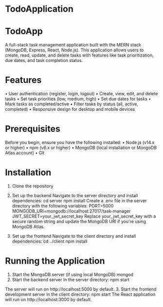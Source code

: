 # TodoApplication
# TodoApp
A full-stack task management application built with the MERN stack (MongoDB, Express, React, Node.js). This application allows users to create, read, update, and delete tasks with features like task prioritization, due dates, and task completion status.
# Features
•	User authentication (register, login, logout)
•	Create, view, edit, and delete tasks
•	Set task priorities (low, medium, high)
•	Set due dates for tasks
•	Mark tasks as completed/active
•	Filter tasks by status (all, active, completed)
•	Responsive design for desktop and mobile devices

# Prerequisites
Before you begin, ensure you have the following installed:
•	Node.js (v14.x or higher)
•	npm (v6.x or higher)
•	MongoDB (local installation or MongoDB Atlas account)
•	Git

# Installation
1. Clone the repository
2. Set up the backend
Navigate to the server directory and install dependencies:
cd server
npm install
Create a .env file in the server directory with the following variables:
PORT=5000
MONGODB_URI=mongodb://localhost:27017/task-manager
JWT_SECRET=your_jwt_secret_key
Replace your_jwt_secret_key with a secure random string and update the MongoDB URI if you're using MongoDB Atlas.

3. Set up the frontend
Navigate to the client directory and install dependencies:
cd ../client
npm install

# Running the Application
1. Start the MongoDB server (if using local MongoDB)
mongod
2. Start the backend server
In the server directory: npm start

The server will run on http://localhost:5000 by default.
3. Start the frontend development server
In the client directory: npm start
The React application will run on http://localhost:3000 by default.
